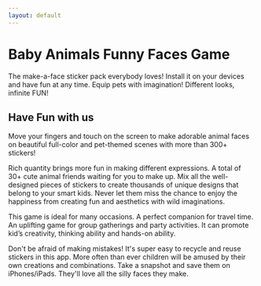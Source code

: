 ```yaml
---
layout: default
---
```


# Baby Animals Funny Faces Game

The make-a-face sticker pack everybody loves! Install it on your devices and have fun at any time. Equip pets with imagination! Different looks, infinite FUN!

## Have Fun with us

Move your fingers and touch on the screen to make adorable animal faces on beautiful full-color and pet-themed scenes with more than 300+ stickers!  

Rich quantity brings more fun in making different expressions. A total of 30+ cute animal friends waiting for you to make up. Mix all the well-designed pieces of stickers to create thousands of unique designs that belong to your smart kids. Never let them miss the chance to enjoy the happiness from creating fun and aesthetics with wild imaginations. 

This game is ideal for many occasions. A perfect companion for travel time. An uplifting game for group gatherings and party activities. It can promote kid’s creativity, thinking ability and hands-on ability.

Don't be afraid of making mistakes! It's super easy to recycle and reuse stickers in this app. More often than ever children will be amused by their own creations and combinations. Take a snapshot and save them on iPhones/iPads. They'll love all the silly faces they make.
